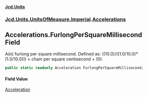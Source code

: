 #### [Jcd.Units](index.md 'index')
### [Jcd.Units.UnitsOfMeasure.Imperial](Jcd.Units.UnitsOfMeasure.Imperial.md 'Jcd.Units.UnitsOfMeasure.Imperial').[Accelerations](Accelerations.md 'Jcd.Units.UnitsOfMeasure.Imperial.Accelerations')

## Accelerations.FurlongPerSquareMillisecond Field

A(n) furlong per square millisecond. Defined as: ((10.0)/((1.0/10.0)*(1.0/10.0))) × chain per square centisecond + (0).

```csharp
public static readonly Acceleration FurlongPerSquareMillisecond;
```

#### Field Value
[Acceleration](Acceleration.md 'Jcd.Units.UnitTypes.Acceleration')